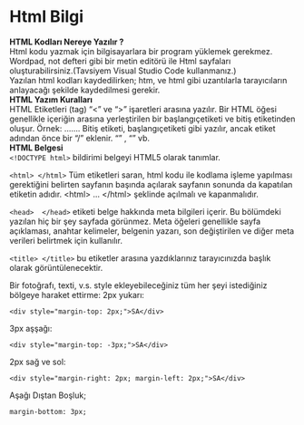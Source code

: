 # Html Bilgi

**HTML Kodları Nereye Yazılır ?**  
Html kodu yazmak için bilgisayarlara bir program yüklemek gerekmez. Wordpad, not defteri gibi bir metin editörü ile Html sayfaları oluşturabilirsiniz.\(Tavsiyem Visual Studio Code kullanmanız.\)  
Yazılan html kodları kaydedilirken; htm, ve html gibi uzantılarla tarayıcıların anlayacağı şekilde kaydedilmesi gerekir.  
**HTML Yazım Kuralları**  
HTML Etiketleri \(tag\) “&lt;” ve “&gt;” işaretleri arasına yazılır. Bir HTML öğesi genellikle içeriğin arasına yerleştirilen bir başlangıç ​​etiketi ve bitiş etiketinden oluşur. Örnek: ……. Bitiş etiketi, başlangıç ​​etiketi gibi yazılır, ancak etiket adından önce bir “/” eklenir. “” , “” vb.  
**HTML Belgesi**  
`<!DOCTYPE html>` bildirimi belgeyi HTML5 olarak tanımlar.

`<html> </html>` Tüm etiketleri saran, html kodu ile kodlama işleme yapılması gerektiğini belirten sayfanın başında açılarak sayfanın sonunda da kapatılan etiketin adıdır. &lt;html&gt; … &lt;/html&gt; şeklinde açılmalı ve kapanmalıdır.

`<head>  </head>` etiketi belge hakkında meta bilgileri içerir. Bu bölümdeki yazılan hiç bir şey sayfada görünmez. Meta öğeleri genellikle sayfa açıklaması, anahtar kelimeler, belgenin yazarı, son değiştirilen ve diğer meta verileri belirtmek için kullanılır.  
  
`<title> </title>` bu etiketler arasına yazdıklarınız tarayıcınızda başlık olarak görüntülenecektir.  


Bir fotoğrafı, texti, v.s. style ekleyebileceğiniz tüm her şeyi istediğiniz bölgeye haraket ettirme: 2px yukarı:

```text
<div style="margin-top: 2px;">SA</div>
```

 3px aşşağı:

```text
<div style="margin-top: -3px;">SA</div>
```

 2px sağ ve sol:

```text
<div style="margin-right: 2px; margin-left: 2px;">SA</div>
```



Aşağı Dıştan Boşluk;

```text
margin-bottom: 3px;
```


